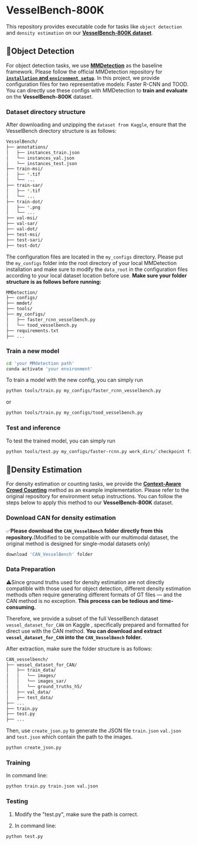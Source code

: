 # VesselBench-800K

This repository provides executable code for tasks like `object detection` and `density estimation` on our **[VesselBench-800K dataset](https://www.kaggle.com/datasets/jiedengaircas/vesselbench)**.

## 🚀Object Detection

For object detection tasks, we use **[MMDetection](https://github.com/open-mmlab/mmdetection)** as the baseline framework. Please follow the official MMDetection repository for **[`installation` and `environment setup`](https://mmdetection.readthedocs.io/en/latest/get_started.html)**. In this project, we provide configuration files for two representative models: Faster R-CNN and TOOD. You can directly use these configs with MMDetection to **train and evaluate** on the **VesselBench-800K** dataset.

### Dataset directory structure
After downloading and unzipping the `dataset from Kaggle`, ensure that the VesselBench directory structure is as follows:
```bash
VesselBench/
├── annotations/
│   ├── instances_train.json
│   └── instances_val.json
│   └── instances_test.json
├── train-msi/
│   ├── *.tif
│   └── ...
├── train-sar/
│   ├── *.tif
│   └── ...
├── train-dot/
│   ├── *.png
│   └── ...
├── val-msi/
├── val-sar/
├── val-dot/
├── test-msi/
├── test-sari/
├── test-dot/
```

The configuration files are located in the `my_configs` directory. Please put the `my_configs` folder into the root directory of your local MMDetection installation and make sure to modify the `data_root` in the configuration files according to your local dataset location before use.
**Make sure your folder structure is as follows before running:**
```bash
MMDetection/
├── configs/
├── mmdet/
├── tools/
├── my_configs/
│   ├── faster_rcnn_vesselbench.py
│   └── tood_vesselbench.py
├── requirements.txt
├── ...
```

### Train a new model
```bash
cd 'your MMdetection path'
conda activate 'your environment'
```
To train a model with the new config, you can simply run
```bash
python tools/train.py my_configs/faster_rcnn_vesselbench.py
```
or 
```bash
python tools/train.py my_configs/tood_vesselbench.py
```

### Test and inference
To test the trained model, you can simply run
```bash
python tools/test.py my_configs/faster-rcnn.py work_dirs/`checkpoint file`
```

## 🚀Density Estimation

For density estimation or counting tasks, we provide the **[Context-Aware Crowd Counting](https://github.com/weizheliu/Context-Aware-Crowd-Counting)** method as an example implementation. Please refer to the original repository for environment setup instructions. You can follow the steps below to apply this method to our **VesselBench-800K** dataset.

### Download CAN for density estimation 
✅**Please download the `CAN_VesselBench` folder directly from this repository.**(Modified to be compatible with our multimodal dataset, the original method is designed for single-modal datasets only)
```bash
download 'CAN_VesselBench' folder
```

### Data Preparation 
⚠️Since ground truths used for density estimation are not directly compatible with those used for object detection, different density estimation methods often require generating different formats of GT files — and the CAN method is no exception. **This process can be tedious and time-consuming.**

Therefore, we provide a subset of the full VesselBench dataset `vessel_dataset_for_CAN` on Kaggle , specifically prepared and formatted for direct use with the CAN method. **You can download and extract `vessel_dataset_for_CAN` into the `CAN_VesselBench` folder.**

After extraction, make sure the folder structure is as follows:

```bash
CAN_vesselbench/
├── vessel_dataset_for_CAN/
│   ├── train_data/
│   │   └── images/
│   │   └── images_sar/
│   │   └── ground_truths_h5/
│   ├── val_data/
│   ├── test_data/
├── ...
├── train.py
├── test.py
├── ...
```

Then, use `create_json.py` to generate the JSON file `train.json` `val.json` and `test.json` which contain the path to the images.
```bash
python create_json.py
```


### Training
In command line:
```bash
python train.py train.json val.json
```

### Testing
1.  Modify the "test.py", make sure the path is correct.

2.  In command line:

```bash
python test.py
```



